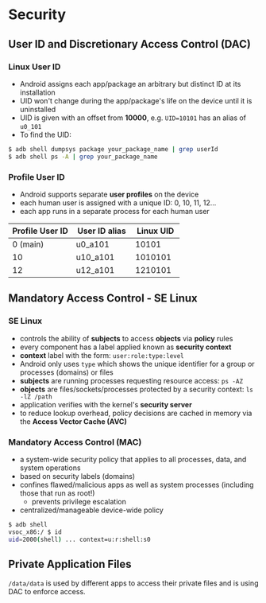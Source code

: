 # Security

## User ID and Discretionary Access Control (DAC)

### Linux User ID

+ Android assigns each app/package an arbitrary but distinct ID at its installation
+ UID won't change during the app/package's life on the device until it is uninstalled
+ UID is given with an offset from **10000**, e.g. `UID=10101` has an alias of `u0_101`
+ To find the UID:

```sh
$ adb shell dumpsys package your_package_name | grep userId
$ adb shell ps -A | grep your_package_name
```

### Profile User ID

+ Android supports separate **user profiles** on the device
+ each human user is assigned with a unique ID: 0, 10, 11, 12...
+ each app runs in a separate process for each human user

| Profile User ID | User ID alias | Linux UID |
|-----------------|---------------|-----------|
| 0 (main)        | u0_a101       | 10101     |
| 10              | u10_a101      | 1010101   |
| 12              | u12_a101      | 1210101   |
          
## Mandatory Access Control - SE Linux

### SE Linux

+ controls the ability of **subjects** to access **objects** via **policy** rules
+ every component has a label applied known as **security context**
+ **context** label with the form: `user:role:type:level`
+ Android only uses `type` which shows the unique identifier for a group or processes (domains) or files
+ **subjects** are running processes requesting resource access: `ps -AZ`
+ **objects** are files/sockets/processes protected by a security context: `ls -lZ /path`
+ application verifies with the kernel's **security server**
+ to reduce lookup overhead, policy decisions are cached in memory via the **Access Vector Cache (AVC)**

### Mandatory Access Control (MAC)

+ a system-wide security policy that applies to all processes, data, and system operations
+ based on security labels (domains)
+ confines flawed/malicious apps as well as system processes (including those that run as root!)
	+ prevents privilege escalation
+ centralized/manageable device-wide policy

```sh
$ adb shell
vsoc_x86:/ $ id
uid=2000(shell) ... context=u:r:shell:s0
```

## Private Application Files

`/data/data` is used by different apps to access their private files and is using DAC to enforce access.
